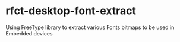 # rfct-desktop-font-extract
Using FreeType library to extract various Fonts bitmaps to be used in Embedded devices
